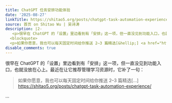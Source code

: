 ```yaml
---
title: ChatGPT 任务安排功能体验
date: '2025-08-27'
linkTitle: https://shitao5.org/posts/chatgpt-task-automation-experience/
source: 首页 on Shitao Wu | 吴诗涛
description: |2-
   <p>很早在 ChatGPT 的「设置」里边看到有「安排」这一项，但一直没见到功能入口，也就没放在心上。最近在让它推荐管理学习资源时，它补了一句：</p>
  <blockquote>
  <p>如果你愿意，我也可以每天固定时间给你推送 2–3 篇精选[&hellip;] <a href="https://shitao5.org/posts/chatgpt-task-automation-experience/">https://shitao5.org/posts/chatgpt-task-automation-experience/</a></p></blockquote>  ...
disable_comments: true
---
```

 <p>很早在 ChatGPT 的「设置」里边看到有「安排」这一项，但一直没见到功能入口，也就没放在心上。最近在让它推荐管理学习资源时，它补了一句：</p>
<blockquote>
<p>如果你愿意，我也可以每天固定时间给你推送 2–3 篇精选[&hellip;] <a href="https://shitao5.org/posts/chatgpt-task-automation-experience/">https://shitao5.org/posts/chatgpt-task-automation-experience/</a></p></blockquote>  ...